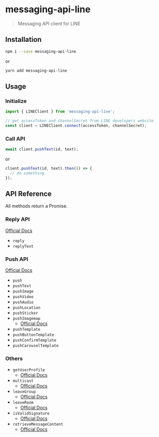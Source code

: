 # messaging-api-line

> Messaging API client for LINE

## Installation

```sh
npm i --save messaging-api-line
```
or
```sh
yarn add messaging-api-line
```

## Usage

### Initialize

```js
import { LINEClient } from 'messaging-api-line';

// get accessToken and channelSecret from LINE developers website
const client = LINEClient.connect(accessToken, channelSecret);
```

### Call API

```js
await client.pushText(id, text);
```

or

```js
client.pushText(id, text).then(() => {
  // do something
});
```

## API Reference

All methods return a Promise.

### Reply API

[Official Docs](https://devdocs.line.me/en/#reply-message)

- `reply`
- `replyText`

### Push API

[Official Docs](https://devdocs.line.me/en/#push-message)

- `push`
- `pushText`
- `pushImage`
- `pushVideo`
- `pushAudio`
- `pushLocation`
- `pushSticker`
- `pushImagemap`
  - [Official Docs](https://devdocs.line.me/en/#imagemap-message)
- `pushTemplate`
- `pushButtonTemplate`
- `pushConfirmTemplate`
- `pushCarouselTemplate`

### Others

- `getUserProfile`
  - [Official Docs](https://devdocs.line.me/en/#bot-api-get-profile)
- `multicast`
  - [Official Docs](https://devdocs.line.me/en/#multicast)
- `leaveGroup`
  - [Official Docs](https://devdocs.line.me/en/#leave)
- `leaveRoom`
  - [Official Docs](https://devdocs.line.me/en/#leave)
- `isValidSignature`
  - [Official Docs](https://devdocs.line.me/en/#webhooks)
- `retrieveMessageContent`
  - [Official Docs](https://devdocs.line.me/en/#content)
